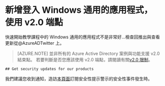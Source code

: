<properties
    pageTitle="Azure AD v2.0 Windows 通用應用程式 |Microsoft Azure"
    description="如何建立使用兩個個人的 Microsoft 帳戶使用者與公司或學校帳戶登入 Windows 通用應用程式。"
    services="active-directory"
    documentationCenter=""
    authors="dstrockis"
    manager="mbaldwin"
    editor=""/>

<tags
    ms.service="active-directory"
    ms.workload="identity"
    ms.topic="article"
    ms.tgt_pltfrm="mobile-windows-store"
    ms.devlang="dotnet"
    ms.date="02/20/2016"
    ms.author="dastrock"/>

  # <a name="add-sign-in-to-a-windows-universal-app-using-the-v20-endpoint"></a>新增登入 Windows 通用的應用程式，使用 v2.0 端點
  快速開始教學課程中的 Windows 通用的應用程式不是非常好...檢查回推出與查看更新從@AzureADTwitter 上。

> [AZURE.NOTE]
    並非所有的 Azure Active Directory 案例與功能支援 v2.0 結束點。  若要判斷是否您應該使用 v2.0 端點，請閱讀有關[v2.0 限制](active-directory-v2-limitations.md)。
    
    ## Get security updates for our products

我們建議您收到通知，造訪[本頁面](https://technet.microsoft.com/security/dd252948)訂閱安全性提示警示的安全性事件發生時。